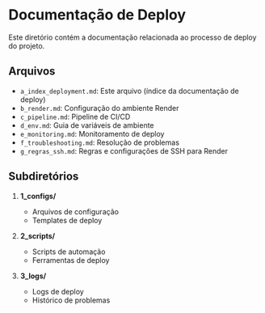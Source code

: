 # Documentação de Deploy

Este diretório contém a documentação relacionada ao processo de deploy do projeto.

## Arquivos

- `a_index_deployment.md`: Este arquivo (índice da documentação de deploy)
- `b_render.md`: Configuração do ambiente Render
- `c_pipeline.md`: Pipeline de CI/CD
- `d_env.md`: Guia de variáveis de ambiente
- `e_monitoring.md`: Monitoramento de deploy
- `f_troubleshooting.md`: Resolução de problemas
- `g_regras_ssh.md`: Regras e configurações de SSH para Render

## Subdiretórios

1. **1_configs/**

   - Arquivos de configuração
   - Templates de deploy

2. **2_scripts/**

   - Scripts de automação
   - Ferramentas de deploy

3. **3_logs/**
   - Logs de deploy
   - Histórico de problemas
